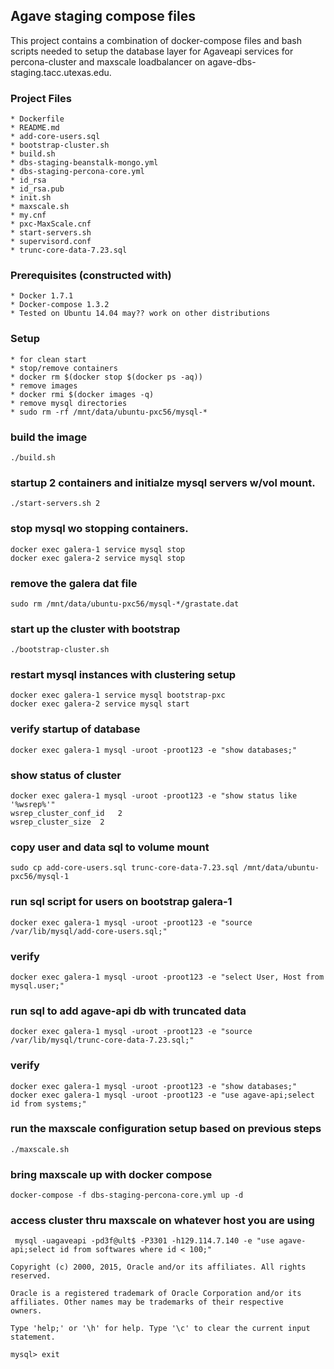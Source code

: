 ## Agave staging compose files

This project contains a combination of docker-compose files and bash scripts needed to setup the database layer for Agaveapi services 
for percona-cluster and maxscale loadbalancer on agave-dbs-staging.tacc.utexas.edu.  

### Project Files
    * Dockerfile
    * README.md
    * add-core-users.sql
    * bootstrap-cluster.sh
    * build.sh
    * dbs-staging-beanstalk-mongo.yml
    * dbs-staging-percona-core.yml
    * id_rsa
    * id_rsa.pub
    * init.sh
    * maxscale.sh
    * my.cnf
    * pxc-MaxScale.cnf
    * start-servers.sh
    * supervisord.conf
    * trunc-core-data-7.23.sql

### Prerequisites (constructed with)
    * Docker 1.7.1
    * Docker-compose 1.3.2
    * Tested on Ubuntu 14.04 may?? work on other distributions

### Setup

    * for clean start
    * stop/remove containers
    * docker rm $(docker stop $(docker ps -aq))
    * remove images
    * docker rmi $(docker images -q)
    * remove mysql directories
    * sudo rm -rf /mnt/data/ubuntu-pxc56/mysql-*

### build the image
    ./build.sh

### startup 2 containers and initialze mysql servers w/vol mount.
    ./start-servers.sh 2

### stop mysql wo stopping containers.
    docker exec galera-1 service mysql stop
    docker exec galera-2 service mysql stop

### remove the galera dat file
    sudo rm /mnt/data/ubuntu-pxc56/mysql-*/grastate.dat

### start up the cluster with bootstrap
    ./bootstrap-cluster.sh

### restart mysql instances with clustering setup
    docker exec galera-1 service mysql bootstrap-pxc
    docker exec galera-2 service mysql start 

### verify startup of database
    docker exec galera-1 mysql -uroot -proot123 -e "show databases;"

### show status of cluster
    docker exec galera-1 mysql -uroot -proot123 -e "show status like '%wsrep%'"
    wsrep_cluster_conf_id	2
    wsrep_cluster_size	2

### copy user and data sql to volume mount
    sudo cp add-core-users.sql trunc-core-data-7.23.sql /mnt/data/ubuntu-pxc56/mysql-1

### run sql script for users on bootstrap galera-1
    docker exec galera-1 mysql -uroot -proot123 -e "source /var/lib/mysql/add-core-users.sql;"

### verify
    docker exec galera-1 mysql -uroot -proot123 -e "select User, Host from mysql.user;"

### run sql to add agave-api db with truncated data
    docker exec galera-1 mysql -uroot -proot123 -e "source /var/lib/mysql/trunc-core-data-7.23.sql;"

### verify
    docker exec galera-1 mysql -uroot -proot123 -e "show databases;"
    docker exec galera-1 mysql -uroot -proot123 -e "use agave-api;select id from systems;"

### run the maxscale configuration setup based on previous steps
    ./maxscale.sh

### bring maxscale up with docker compose
    docker-compose -f dbs-staging-percona-core.yml up -d

### access cluster thru maxscale on whatever host you are using
     mysql -uagaveapi -pd3f@ult$ -P3301 -h129.114.7.140 -e "use agave-api;select id from softwares where id < 100;"

    Copyright (c) 2000, 2015, Oracle and/or its affiliates. All rights reserved.

    Oracle is a registered trademark of Oracle Corporation and/or its
    affiliates. Other names may be trademarks of their respective
    owners.

    Type 'help;' or '\h' for help. Type '\c' to clear the current input statement.

    mysql> exit


